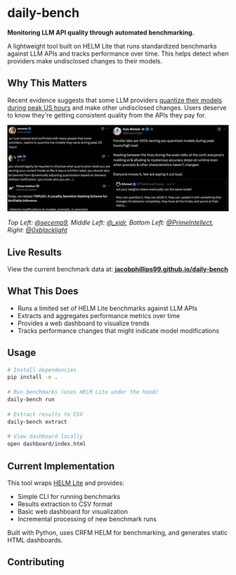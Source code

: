 # daily-bench

**Monitoring LLM API quality through automated benchmarking.**

A lightweight tool built on HELM Lite that runs standardized benchmarks against LLM APIs and tracks performance over time. This helps detect when providers make undisclosed changes to their models.

## Why This Matters

Recent evidence suggests that some LLM providers [quantize their models during peak US hours](https://x.com/secemp9/status/1931244386743894194) and make other undisclosed changes. Users deserve to know they're getting consistent quality from the APIs they pay for.

![Tweets about LLM API quality changes](assets/daily_bench_tweets.png)

*Top Left: [@secemp9](https://x.com/secemp9/status/1931244386743894194), Middle Left: [@_xjdr](https://x.com/_xjdr/status/1931068996092334274), Bottom Left: [@PrimeIntellect](https://x.com/PrimeIntellect/status/1884343700245074092), Right: [@0xblacklight](https://x.com/0xblacklight/status/1931098104411103576)*

## Live Results

View the current benchmark data at: **[jacobphillips99.github.io/daily-bench](https://jacobphillips99.github.io/daily-bench)**

## What This Does

- Runs a limited set of HELM Lite benchmarks against LLM APIs
- Extracts and aggregates performance metrics over time
- Provides a web dashboard to visualize trends
- Tracks performance changes that might indicate model modifications

## Usage

```bash
# Install dependencies
pip install -e .

# Run benchmarks (uses HELM Lite under the hood)
daily-bench run

# Extract results to CSV
daily-bench extract

# View dashboard locally
open dashboard/index.html
```

## Current Implementation

This tool wraps [HELM Lite](https://crfm.stanford.edu/helm/) and provides:
- Simple CLI for running benchmarks
- Results extraction to CSV format
- Basic web dashboard for visualization
- Incremental processing of new benchmark runs

Built with Python, uses CRFM HELM for benchmarking, and generates static HTML dashboards.

## Contributing